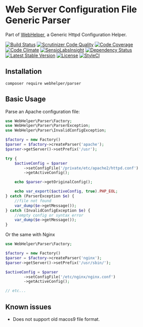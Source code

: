 # Web Server Configuration File Generic Parser
Part of [WebHelper](http://github.com/JamesRezo/WebHelper), a Generic Httpd Configuration Helper.

[![Build Status](https://travis-ci.org/JamesRezo/webhelper-parser.svg?branch=master)](https://travis-ci.org/JamesRezo/webhelper-parser)
[![Scrutinizer Code Quality](https://scrutinizer-ci.com/g/JamesRezo/webhelper-parser/badges/quality-score.png?b=master)](https://scrutinizer-ci.com/g/JamesRezo/webhelper-parser/?branch=master)
[![Code Coverage](https://scrutinizer-ci.com/g/JamesRezo/webhelper-parser/badges/coverage.png?b=master)](https://scrutinizer-ci.com/g/JamesRezo/webhelper-parser/?branch=master)
[![Code Climate](https://codeclimate.com/github/JamesRezo/webhelper-parser/badges/gpa.svg)](https://codeclimate.com/github/JamesRezo/webhelper-parser)
[![SensioLabsInsight](https://insight.sensiolabs.com/projects/2ef11e52-9098-4c72-a0c2-c83996e9bf62/mini.png)](https://insight.sensiolabs.com/projects/2ef11e52-9098-4c72-a0c2-c83996e9bf62)
[![Dependency Status](https://www.versioneye.com/user/projects/57e64724bd6fa6004e1204da/badge.svg?style=flat-square)](https://www.versioneye.com/user/projects/57e64724bd6fa6004e1204da)
[![Latest Stable Version](https://poser.pugx.org/webhelper/parser/v/stable)](https://packagist.org/packages/webhelper/parser)
[![License](https://poser.pugx.org/webhelper/parser/license)](https://packagist.org/packages/webhelper/parser)
[![StyleCI](https://styleci.io/repos/67290969/shield?branch=master)](https://styleci.io/repos/67290969)

## Installation

```composer require webhelper/parser```

## Basic Usage

Parse an Apache configuration file:
```php
use WebHelper\Parser\Factory;
use WebHelper\Parser\ParserException;
use WebHelper\Parser\InvalidConfigException;

$factory = new Factory()
$parser = $factory->createParser('apache');
$parser->getServer()->setPrefix('/usr');

try {
    $activeConfig = $parser
        ->setConfigFile('/private/etc/apache2/httpd.conf')
        ->getActiveConfig();

    echo $parser->getOriginalConfig();

    echo var_export($activeConfig, true).PHP_EOL;
} catch (ParserException $e) {
    //file not found
    var_dump($e->getMessage());
} catch (InvalidConfigException $e) {
    //empty config or syntax error
    var_dump($e->getMessage());
}
```

Or the same with Nginx
```php
use WebHelper\Parser\Factory;

$factory = new Factory()
$parser = $factory->createParser('nginx');
$parser->getServer()->setPrefix('/usr/sbin/');

$activeConfig = $parser
        ->setConfigFile('/etc/nginx/nginx.conf')
        ->getActiveConfig();

// etc...
```

## Known issues

- Does not support old macos9 file format.
